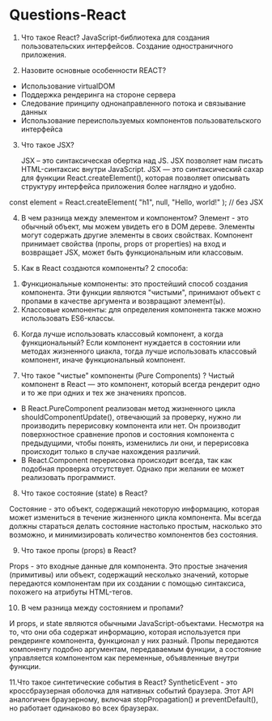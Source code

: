 # Questions-React 

1. Что такое React?
  JavaScript-библиотека для создания пользовательских интерфейсов. Создание одностраничного приложения.

2. Назовите основные особенности REACT?
- Использование virtualDOM
- Поддержка рендеринга на стороне сервера
- Следование принципу однонаправленного потока и связывание данных
- Использование переиспользуемых компонентов пользовательского интерфейса

3. Что такое JSX?
   
   JSX – это синтаксическая обертка над JS.
   JSX позволяет нам писать HTML-синтаксис внутри JavaScript.
   JSX — это синтаксический сахар для функции React.createElement(), которая позволяет описывать структуру интерфейса приложения более наглядно и удобно.

const element = React.createElement(
  "h1",
  null,
  "Hello, world!"
); // без JSX

4. В чем разница между элементом и компонентом?
Элемент - это обычный объект, мы можем увидеть его в DOM дереве. Элементы могут содержать другие элементы в своих свойствах.
Компонент принимает свойства (пропы, props от properties) на вход и возвращает JSX, может быть функциональным или классовым.

5. Как в React создаются компоненты?
2 способа: 
1) Функциональные компоненты: это простейший способ создания компонента. Эти функции являются "чистыми", принимают объект с пропами в качестве аргумента и возвращают элемент(ы).
2) Классовые компоненты: для определения компонента также можно использовать ES6-классы. 

6. Когда лучше использовать классовый компонент, а когда функциональный?
   Если компонент нуждается в состоянии или методах жизненного циакла, тогда лучше использовать классовый компонент, иначе функциональный компонент.

7. Что такое "чистые" компоненты (Pure Components) ?
Чистый компонент в React — это компонент, который всегда рендерит одно и то же при одних и тех же значениях пропсов.
- В React.PureComponent реализован метод жизненного цикла shouldComponentUpdate(), отвечающий за проверку, нужно ли производить перерисовку компонента или нет. Он производит поверхностное сравнение пропов и состояния компонента с предыдущими, чтобы понять, изменились ли они, и перерисовка происходит только в случае нахождения различий.
- В React.Component перерисовка происходит всегда, так как подобная проверка отсутствует. Однако при желании ее может реализовать программист.

 8. Что такое состояние (state) в React?

Состояние - это объект, содержащий некоторую информацию, которая может измениться в течение жизненного цикла компонента. Мы всегда должны стараться делать состояние настолько простым, насколько это возможно, и минимизировать количество компонентов без состояния.

9. Что такое пропы (props) в React?

Props - это входные данные для компонента. Это простые значения (примитивы) или объект, содержащий несколько значений, которые передаются компонентам при их создании с помощью синтаксиса, похожего на атрибуты HTML-тегов.

10. В чем разница между состоянием и пропами?

И props, и state являются обычными JavaScript-объектами. Несмотря на то, что они оба содержат информацию, которая используется при рендеринге компонента, функционал у них разный. Пропы передаются компоненту подобно аргументам, передаваемым функции, а состояние управляется компонентом как переменные, объявленные внутри функции.

11.Что такое синтетические события в React?
SyntheticEvent - это кроссбраузерная оболочка для нативных событий браузера. Этот API аналогичен браузерному, включая stopPropagation() и preventDefault(), но работает одинаково во всех браузерах.
